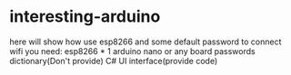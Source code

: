 # interesting-arduino

 here will show how use esp8266 and some default password to connect wifi
 you need:
 esp8266 * 1
 arduino nano or any board
 passwords dictionary(Don't provide)
 C# UI interface(provide code)
 
